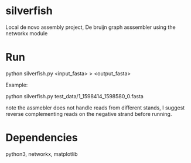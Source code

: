 # silverfish
Local de novo assembly project, De bruijn graph asssembler using the networkx module

# Run

python silverfish.py <input_fasta> > <output_fasta>

Example:

python silverfish.py test_data/1_1598414_1598580_0.fasta

note the assmebler does not handle reads from different stands, I suggest reverse complementing reads on the negative strand before running.

# Dependencies

python3, networkx, matplotlib
